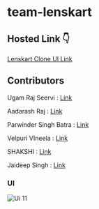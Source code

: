 # team-lenskart

## Hosted Link 👇

[Lenskart Clone UI Link](https://ugamraj.github.io/team-lenskart/Home/)

## Contributors

Ugam Raj Seervi : [Link](https://ugamraj.github.io/team-lenskart/Home/)

Aadarash Raj : [Link](https://ugamraj.github.io/team-lenskart/computer-glass/computer-glasses.html)

Parwinder Singh Batra : [Link](https://ugamraj.github.io/team-lenskart/Contact/index.html)

Velpuri VIneela : [Link](https://ugamraj.github.io/team-lenskart/sunglasses/sunglasses.html)

SHAKSHI : [Link](https://ugamraj.github.io/team-lenskart/eyeglasses/eyeglasses.html)

Jaideep Singh : [Link](https://ugamraj.github.io/team-lenskart/kids-glasses/index.html)


### UI

![Ui 11](https://github.com/UgamRaj/team-lenskart/assets/124122714/7fe89060-c746-4c30-88cd-a4f9220e8595)


